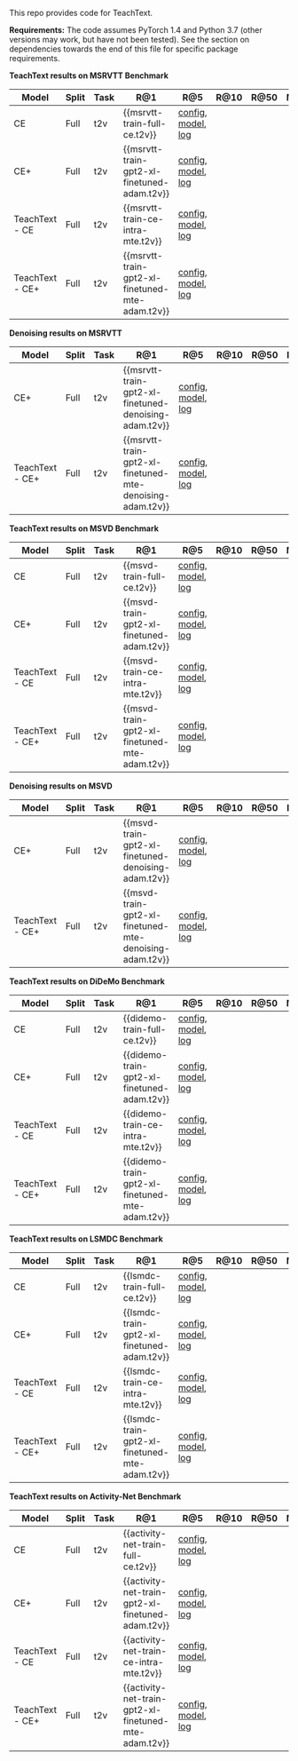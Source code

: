 This repo provides code for TeachText.

**Requirements:** The code assumes PyTorch 1.4 and Python 3.7 (other versions may work, but have not been tested).  See the section on dependencies towards the end of this file for specific package requirements.

**TeachText results on MSRVTT Benchmark**

| Model | Split | Task | R@1 | R@5 | R@10 | R@50 | MdR | MnR | Geom | Links |
| ----- | ------| ---- | --- | --- | ---- | ---- | --- | --- | --- | ----- |
| CE    | Full  | t2v  | {{msrvtt-train-full-ce.t2v}} | [config]({{msrvtt-train-full-ce.config}}), [model]({{msrvtt-train-full-ce.model}}), [log]({{msrvtt-train-full-ce.log}}) |
| CE+    | Full  | t2v  | {{msrvtt-train-gpt2-xl-finetuned-adam.t2v}} | [config]({{msrvtt-train-gpt2-xl-finetuned-adam.config}}), [model]({{msrvtt-train-gpt2-xl-finetuned-adam.model}}), [log]({{msrvtt-train-gpt2-xl-finetuned-adam.log}}) |
| TeachText - CE    | Full  | t2v  | {{msrvtt-train-ce-intra-mte.t2v}} | [config]({{msrvtt-train-ce-intra-mte.config}}), [model]({{msrvtt-train-ce-intra-mte.model}}), [log]({{msrvtt-train-ce-intra-mte.log}}) |
| TeachText - CE+    | Full  | t2v  | {{msrvtt-train-gpt2-xl-finetuned-mte-adam.t2v}} | [config]({{msrvtt-train-gpt2-xl-finetuned-mte-adam.config}}), [model]({{msrvtt-train-gpt2-xl-finetuned-mte-adam.model}}), [log]({{msrvtt-train-gpt2-xl-finetuned-mte-adam.log}}) |

**Denoising results on MSRVTT**

| Model | Split | Task | R@1 | R@5 | R@10 | R@50 | MdR | MnR | Geom | Links |
| ----- | ------| ---- | --- | --- | ---- | ---- | --- | --- | --- | ----- |
| CE+    | Full  | t2v  | {{msrvtt-train-gpt2-xl-finetuned-denoising-adam.t2v}} | [config]({{msrvtt-train-gpt2-xl-finetuned-denoising-adam.config}}), [model]({{msrvtt-train-gpt2-xl-finetuned-denoising-adam.model}}), [log]({{msrvtt-train-gpt2-xl-finetuned-denoising-adam.log}}) |
| TeachText - CE+    | Full  | t2v  | {{msrvtt-train-gpt2-xl-finetuned-mte-denoising-adam.t2v}} | [config]({{msrvtt-train-gpt2-xl-finetuned-mte-denoising-adam.config}}), [model]({{msrvtt-train-gpt2-xl-finetuned-mte-denoising-adam.model}}), [log]({{msrvtt-train-gpt2-xl-finetuned-mte-denoising-adam.log}}) |

**TeachText results on MSVD Benchmark**

| Model | Split | Task | R@1 | R@5 | R@10 | R@50 | MdR | MnR | Geom | Links |
| ----- | ------| ---- | --- | --- | ---- | ---- | --- | --- | --- | ----- |
| CE    | Full  | t2v  | {{msvd-train-full-ce.t2v}} | [config]({{msvd-train-full-ce.config}}), [model]({{msvd-train-full-ce.model}}), [log]({{msvd-train-full-ce.log}}) |
| CE+    | Full  | t2v  | {{msvd-train-gpt2-xl-finetuned-adam.t2v}} | [config]({{msvd-train-gpt2-xl-finetuned-adam.config}}), [model]({{msvd-train-gpt2-xl-finetuned-adam.model}}), [log]({{msvd-train-gpt2-xl-finetuned-adam.log}}) |
| TeachText - CE    | Full  | t2v  | {{msvd-train-ce-intra-mte.t2v}} | [config]({{msvd-train-ce-intra-mte.config}}), [model]({{msvd-train-ce-intra-mte.model}}), [log]({{msvd-train-ce-intra-mte.log}}) |
| TeachText - CE+    | Full  | t2v  | {{msvd-train-gpt2-xl-finetuned-mte-adam.t2v}} | [config]({{msvd-train-gpt2-xl-finetuned-mte-adam.config}}), [model]({{msvd-train-gpt2-xl-finetuned-mte-adam.model}}), [log]({{msvd-train-gpt2-xl-finetuned-mte-adam.log}}) |

**Denoising results on MSVD**

| Model | Split | Task | R@1 | R@5 | R@10 | R@50 | MdR | MnR | Geom | Links |
| ----- | ------| ---- | --- | --- | ---- | ---- | --- | --- | --- | ----- |
| CE+    | Full  | t2v  | {{msvd-train-gpt2-xl-finetuned-denoising-adam.t2v}} | [config]({{msvd-train-gpt2-xl-finetuned-denoising-adam.config}}), [model]({{msvd-train-gpt2-xl-finetuned-denoising-adam.model}}), [log]({{msvd-train-gpt2-xl-finetuned-denoising-adam.log}}) |
| TeachText - CE+    | Full  | t2v  | {{msvd-train-gpt2-xl-finetuned-mte-denoising-adam.t2v}} | [config]({{msvd-train-gpt2-xl-finetuned-mte-denoising-adam.config}}), [model]({{msvd-train-gpt2-xl-finetuned-mte-denoising-adam.model}}), [log]({{msvd-train-gpt2-xl-finetuned-mte-denoising-adam.log}}) |

**TeachText results on DiDeMo Benchmark**

| Model | Split | Task | R@1 | R@5 | R@10 | R@50 | MdR | MnR | Geom | Links |
| ----- | ------| ---- | --- | --- | ---- | ---- | --- | --- | --- | ----- |
| CE    | Full  | t2v  | {{didemo-train-full-ce.t2v}} | [config]({{didemo-train-full-ce.config}}), [model]({{didemo-train-full-ce.model}}), [log]({{didemo-train-full-ce.log}}) |
| CE+    | Full  | t2v  | {{didemo-train-gpt2-xl-finetuned-adam.t2v}} | [config]({{didemo-train-gpt2-xl-finetuned-adam.config}}), [model]({{didemo-train-gpt2-xl-finetuned-adam.model}}), [log]({{didemo-train-gpt2-xl-finetuned-adam.log}}) |
| TeachText - CE    | Full  | t2v  | {{didemo-train-ce-intra-mte.t2v}} | [config]({{didemo-train-ce-intra-mte.config}}), [model]({{didemo-train-ce-intra-mte.model}}), [log]({{didemo-train-ce-intra-mte.log}}) |
| TeachText - CE+    | Full  | t2v  | {{didemo-train-gpt2-xl-finetuned-mte-adam.t2v}} | [config]({{didemo-train-gpt2-xl-finetuned-mte-adam.config}}), [model]({{didemo-train-gpt2-xl-finetuned-mte-adam.model}}), [log]({{didemo-train-gpt2-xl-finetuned-mte-adam.log}}) |

**TeachText results on LSMDC Benchmark**

| Model | Split | Task | R@1 | R@5 | R@10 | R@50 | MdR | MnR | Geom | Links |
| ----- | ------| ---- | --- | --- | ---- | ---- | --- | --- | --- | ----- |
| CE    | Full  | t2v  | {{lsmdc-train-full-ce.t2v}} | [config]({{lsmdc-train-full-ce.config}}), [model]({{lsmdc-train-full-ce.model}}), [log]({{lsmdc-train-full-ce.log}}) |
| CE+    | Full  | t2v  | {{lsmdc-train-gpt2-xl-finetuned-adam.t2v}} | [config]({{lsmdc-train-gpt2-xl-finetuned-adam.config}}), [model]({{lsmdc-train-gpt2-xl-finetuned-adam.model}}), [log]({{lsmdc-train-gpt2-xl-finetuned-adam.log}}) |
| TeachText - CE    | Full  | t2v  | {{lsmdc-train-ce-intra-mte.t2v}} | [config]({{lsmdc-train-ce-intra-mte.config}}), [model]({{lsmdc-train-ce-intra-mte.model}}), [log]({{lsmdc-train-ce-intra-mte.log}}) |
| TeachText - CE+    | Full  | t2v  | {{lsmdc-train-gpt2-xl-finetuned-mte-adam.t2v}} | [config]({{lsmdc-train-gpt2-xl-finetuned-mte-adam.config}}), [model]({{lsmdc-train-gpt2-xl-finetuned-mte-adam.model}}), [log]({{lsmdc-train-gpt2-xl-finetuned-mte-adam.log}}) |

**TeachText results on Activity-Net Benchmark**

| Model | Split | Task | R@1 | R@5 | R@10 | R@50 | MdR | MnR | Geom | Links |
| ----- | ------| ---- | --- | --- | ---- | ---- | --- | --- | --- | ----- |
| CE    | Full  | t2v  | {{activity-net-train-full-ce.t2v}} | [config]({{activity-net-train-full-ce.config}}), [model]({{activity-net-train-full-ce.model}}), [log]({{activity-net-train-full-ce.log}}) |
| CE+    | Full  | t2v  | {{activity-net-train-gpt2-xl-finetuned-adam.t2v}} | [config]({{activity-net-train-gpt2-xl-finetuned-adam.config}}), [model]({{activity-net-train-gpt2-xl-finetuned-adam.model}}), [log]({{activity-net-train-gpt2-xl-finetuned-adam.log}}) |
| TeachText - CE    | Full  | t2v  | {{activity-net-train-ce-intra-mte.t2v}} | [config]({{activity-net-train-ce-intra-mte.config}}), [model]({{activity-net-train-ce-intra-mte.model}}), [log]({{activity-net-train-ce-intra-mte.log}}) |
| TeachText - CE+    | Full  | t2v  | {{activity-net-train-gpt2-xl-finetuned-mte-adam.t2v}} | [config]({{activity-net-train-gpt2-xl-finetuned-mte-adam.config}}), [model]({{activity-net-train-gpt2-xl-finetuned-mte-adam.model}}), [log]({{activity-net-train-gpt2-xl-finetuned-mte-adam.log}}) |


